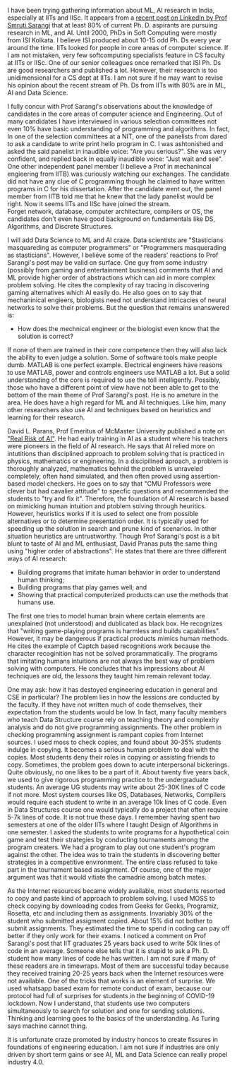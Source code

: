I have been trying gathering information about ML, AI research in India, especially at IITs and IISc. It appears from a 
[recent post on LinkedIn by Prof Smruti Sarangi](https://www.linkedin.com/posts/smruti-sarangi-1120286_how-a-false-love-for-aiml-is-destroying-ugcPost-6890555621486292992-Oc0r) 
that at least 80% of current Ph. D. aspirants are pursuing research in ML, and AI. Until 2000, PhDs in Soft Computing were mostly from ISI Kolkata. I 
believe ISI produced about 10-15 odd Ph. Ds every year around the time. IITs looked for people in core 
areas of computer science. If I am not mistaken, very few softcomputing specialists feature in CS 
faculty at IITs or IISc.  One of our senior colleagues once remarked that ISI Ph. Ds are good researchers and published a lot. However, their research
is too unidimensional for a CS dept at IITs. I am not sure if he may want to revise his opinion about the recent stream of Ph. Ds from IITs with 80% are in ML, AI and Data Science. 

I fully concur with Prof Sarangi's observations about the knowledge of candidates in the core areas of computer science and Engineering. Out of many 
candidates I have interviewed in various selection committees not even 10% have basic understanding of programming and algorithms. In fact, In one of 
the selection committees at a NIT, one of the panelists from dared to ask a candidate to write
print hello program in C. I was ashtonished and asked the said panelist in inaudible voice: "Are you serious?". She was very confident, and replied back 
in equally inaudible voice: "Just wait and see".  One other independent panel member (I believe a Prof in mechanincal engieering from IITB) was
curiously watching our exchanges.
The candidate did not have any clue of C programming though he claimed to have written programs in C for his dissertation. After the candidate went out, 
the panel member from IITB told me that he knew that the lady panelist would be right. Now it seems IITs and IISc have joined the stream.  
Forget network, database, computer architecture, compilers or OS, the candidates don't even have good background on fundamentals like DS, 
Algorithms, and Discrete Structures.

I will add Data Science to ML and AI craze.  Data scientists are "Stasticians masquareding as computer programmers" or "Programmers masquerading as 
stasticians". However, I believe some of the readers' reactions to Prof Sarangi's post may be valid on surface. One guy from some industry (possibly 
from gaming and entertainment business) comments that AI and ML provide higher order of abstractions which can aid in more complex problem solving. He 
cites the complexity of ray tracing in discovering gaming alternatives which AI easily do. He also goes on to say that mechaninical engieers, biologists 
need not understand intricacies of neural networks to solve their problems. But the question that remains unanswered is: 
- How does the mechnical engineer or the biologist even know that the solution is correct? 

If none of them are trained in their core competence then they will also lack the ability to even judge a solution. Some of software tools make 
people dumb. MATLAB is one perfect example. Electrical engineers have reasons to use MATLAB, power and controls engineers use MATLAB a lot. But a 
solid understanding of the core is required to use the toll intelligently.  Possibly, those who have a different point of view have not been able to
get to the bottom of the main theme of Prof Sarangi's post. He is no ameture in the area. He does have a high regard for ML and AI techniques. 
Like him, many other researchers also use AI and techniques based on heuristics and learning for their research. 

David L. Parans, Prof Emeritus of McMaster University published a note on 
["Real Risk of AI"](https://cacm.acm.org/magazines/2017/10/221330-the-real-risks-of-artificial-intelligence/fulltext). He had early training in AI as a
student where his teachers were pioneers in the field of AI research. He says that AI relied more on intutitions than disciplined approach to problem 
solving that is practiced in physics, mathematics or engineering. In a discipilined aproach, a problem is thoroughly analyzed, mathematics behnid 
the problem is unraveled completely, often hand simulated, and then often proved using assertion-based model checkers. He goes on to say that "CMU 
Professors were clever but had cavalier attitude" to 
specfic questions and recommended the students to "try and fix it". Therefore, the foundation of AI research is based on mimicking human intuition and
ptoblem solving through heuritics. However, heuristics works if it is used to select one from possible alternatives or to determine presentation
order. It is typically used for speeding up the solution in search and prune kind of scenarios. In other situation heuristics are untrustworthy.
Though Prof Sarangi's post is a bit blunt to taste of AI 
and ML enthusiast, David Pranas puts the same thing using "higher order of abstractions". He states that there are three different ways of AI 
research:

- Building programs that imitate human behavior in order to understand human thinking;
- Building programs that play games well; and
- Showing that practical computerized products can use the methods that humans use.

The first one tries to model human brain where certain elements are unexplained (not understood) and dublicated as black box. He recognizes that 
"writing game-playing programs is harmless and builds capabilities". However, it may be dangerous if practical products mimics human methods. He cites
the example of Captch based recognitions work because the character recoginition has not be solved prorammatically. The 
programs that imitating humans intuitions are not always the best way of problem solving with computers. 
He concludes that his impressions about AI techniques are old, the lessons they taught him remain relevant today. 
    
One may ask: how it has destoyed engineering education in general and CSE in particular? The problem lies in how the lessions are conducted by the
faculty. If they have not written much of code themselves, their expectation from the students would be low. In fact, many faculty members who
teach Data Structure course rely on teaching theory and complexity analysis and do not give programming assignments. The other problem in checking
programming assignment is rampant copies from Internet sources. I used moss to check copies, and found about 30-35% students indulge in copying. 
It becomes a serious human problem to deal with the copies. Most students deny their roles in copying or assisting friends to copy. Sometimes, the 
problem goes down to acute interpersonal bickerings. Quite obviously, no one likes to be a part of it. 
About twenty five 
years back, we used to give rigorous programming practice to the undergraduate students. An average UG students may write about 25-30K lines of C code 
if not more. Most system courses like OS, Databases, Networks, Compilers would require each student to write in an average 10k lines of C code. 
Even in Data Structures course one would typically do a project that often require 5-7k lines of code. It is not true these days. I remember
having spent two semesters at one of the older IITs where I taught Design of Algorithms in one semester. I asked the students to write programs for a 
hypothetical coin game and test their strategies by conducting tournaments among the program creaters. We had a program to play out one student's 
program against the other. The idea was to train the students in discovering better strategies in a competitive environment. The entire class 
refused to take part in the tournament based assignment. Of course, one of the major argument was that it would vitiate the camadrie among batch mates.

As the Internet resources became widely available, most students resorted to copy and paste kind of approach to problem solving. I used MOSS to 
check copying by downloading codes from Geeks for Geeks, Programiz, Rosetta, etc and including them as assignments. Invariably 30% of the student
who submitted assigment copied. About 15% did not bother to submit assignments. They estimated the time to spend in coding can pay off better if
they only work for their exams. I noticed a comment on Prof Sarangi's post that IIT graduates 25 years back used to write 50k lines of code in 
an average. Someone else tells that it is stupid to ask a Ph. D. student how many lines of code he has written. I am not sure if many of these readers
are in timewraps. Most of them are successful today because they received training 20-25 years back when the Internet resources were not available.
One of the tricks that works is an element of surprise. We used whatsapp based exam for remote conduct of exam, because our protocol had full of
surprises for students in the beginning of COVID-19 lockdown. Now I understand, that students use two computers simultaneously to search for
solution and one for sending solutions. Thinking and learning goes to the basics of the understanding. As Turing says machine cannot thing.

It is unfortunate craze promoted by industry honcos to create fissures in foundations of engineering education. I am not sure if industries are only driven by 
short term gains or see AI, ML and Data Science can really propel industry 4.0.
